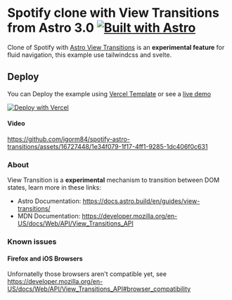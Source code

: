 # Spotify clone with View Transitions from Astro 3.0 [![Built with Astro](https://astro.badg.es/v2/built-with-astro/small.svg)](https://astro.build)

Clone of Spotify with [Astro View Transitions](https://docs.astro.build/en/guides/view-transitions/) is an **experimental feature** for fluid navigation, this example use tailwindcss and svelte.

## Deploy
You can Deploy the example using [Vercel Template](https://vercel.com/templates/astro/view-transitions) or see a [live demo](https://spotify-astro-transitions.vercel.app/)

[![Deploy with Vercel](https://vercel.com/button)](https://vercel.com/new/clone?](https://vercel.com/new/clone?demo-description=Spotify%20clone%20built%20with%20Astro%20View%20Transitions%20integration%20for%20fluid%20navigation%20%2B%20TailwindCSS%20%2B%20Svelte.%0A&demo-image=%2F%2Fimages.ctfassets.net%2Fe5382hct74si%2F59uwliGeS8XoE5nHRBEsfI%2F2232d50cdddae956828ddb501ff2d993%2FCleanShot_2023-09-05_at_16.13.01_2x.png&demo-title=Spotify%20Clone%20with%20Astro%20View%20Transitions&demo-url=https%3A%2F%2Fspotify-astro-transitions.vercel.app%2F&from=templates&project-name=Spotify%20Clone%20with%20Astro%20View%20Transitions&repository-name=view-transitions&repository-url=https%3A%2F%2Fgithub.com%2Figorm84%2Fspotify-astro-transitions&skippable-integrations=1))

#### Video
https://github.com/igorm84/spotify-astro-transitions/assets/16727448/1e34f079-1f17-4ff1-9285-1dc406f0c631

### About

View Transition is a **experimental** mechanism to transition between DOM states, learn more in these links:

- Astro Documentation: https://docs.astro.build/en/guides/view-transitions/
- MDN Documentation: https://developer.mozilla.org/en-US/docs/Web/API/View_Transitions_API

### Known issues
#### Firefox and iOS Browsers
Unfornatelly those browsers aren't compatible yet, see
https://developer.mozilla.org/en-US/docs/Web/API/View_Transitions_API#browser_compatibility
